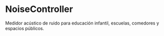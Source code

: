# NoiseController
Medidor acústico de ruido para educación infantil, escuelas, comedores y espacios públicos.
